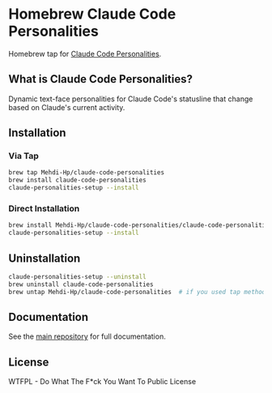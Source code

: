 # Homebrew Claude Code Personalities

Homebrew tap for [Claude Code Personalities](https://github.com/Mehdi-Hp/claude-code-personalities).

## What is Claude Code Personalities?

Dynamic text-face personalities for Claude Code's statusline that change based on Claude's current activity.

## Installation

### Via Tap

```bash
brew tap Mehdi-Hp/claude-code-personalities
brew install claude-code-personalities
claude-personalities-setup --install
```

### Direct Installation

```bash
brew install Mehdi-Hp/claude-code-personalities/claude-code-personalities
claude-personalities-setup --install
```

## Uninstallation

```bash
claude-personalities-setup --uninstall
brew uninstall claude-code-personalities
brew untap Mehdi-Hp/claude-code-personalities  # if you used tap method
```

## Documentation

See the [main repository](https://github.com/Mehdi-Hp/claude-code-personalities) for full documentation.

## License

WTFPL - Do What The F*ck You Want To Public License
